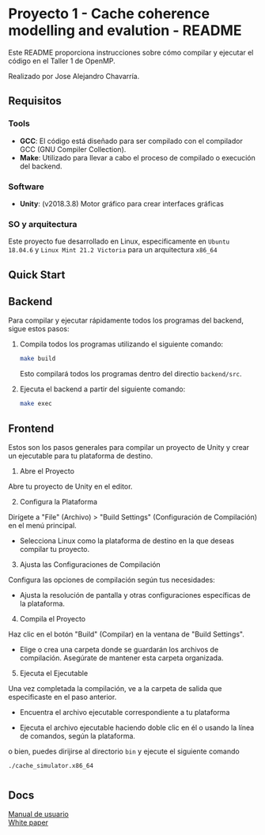 # Proyecto 1 - Cache coherence modelling and evalution - README

Este README proporciona instrucciones sobre cómo compilar y ejecutar el código en el Taller 1 de OpenMP. 

Realizado por Jose Alejandro Chavarría.

## Requisitos

### Tools 

- **GCC**:  El código está diseñado para ser compilado con el compilador GCC (GNU Compiler Collection).
- **Make**:  Utilizado para llevar a cabo el proceso de compilado o execución del backend.


### Software 

- **Unity**: (v2018.3.8) Motor gráfico para crear interfaces gráficas 



### SO y arquitectura

Este proyecto fue desarrollado en Linux, especificamente en `Ubuntu 18.04.6` y `Linux Mint 21.2 Victoria` para un arquitectura `x86_64`



## Quick Start

## Backend

Para compilar y ejecutar rápidamente todos los programas del backend, sigue estos pasos:

1. Compila todos los programas utilizando el siguiente comando:

   ```bash
   make build
   ```

   Esto compilará todos los programas dentro del directio `backend/src`.
   

3. Ejecuta el backend a partir del siguiente comando:

   ```bash
   make exec
   ```

## Frontend

Estos son los pasos generales para compilar un proyecto de Unity y crear un ejecutable para tu plataforma de destino.
1. Abre el Proyecto

Abre tu proyecto de Unity en el editor.

2. Configura la Plataforma

Dirígete a "File" (Archivo) > "Build Settings" (Configuración de Compilación) en el menú principal.

- Selecciona Linux como la plataforma de destino en la que deseas compilar tu proyecto.

3. Ajusta las Configuraciones de Compilación

Configura las opciones de compilación según tus necesidades:

- Ajusta la resolución de pantalla y otras configuraciones específicas de la plataforma.

4. Compila el Proyecto

Haz clic en el botón "Build" (Compilar) en la ventana de "Build Settings".

- Elige o crea una carpeta donde se guardarán los archivos de compilación. Asegúrate de mantener esta carpeta organizada.

5. Ejecuta el Ejecutable

Una vez completada la compilación, ve a la carpeta de salida que especificaste en el paso anterior.

- Encuentra el archivo ejecutable correspondiente a tu plataforma

- Ejecuta el archivo ejecutable haciendo doble clic en él o usando la línea de comandos, según la plataforma.



o bien, puedes dirijirse al directorio `bin` y ejecute el siguiente comando

   ```bash
   ./cache_simulator.x86_64
   ```

#
## Docs 

[Manual de usuario](./docs/) <br>
[White paper](./docs/) <br>
